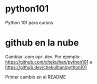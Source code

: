 # python101
Python 101 para cursos

# github en la nube
Cambiar .com opr .dev. Por ejemplo: https://github.com/chekulhan/python101 a https://github.dev/chekulhan/python101 

Primer cambio en el README